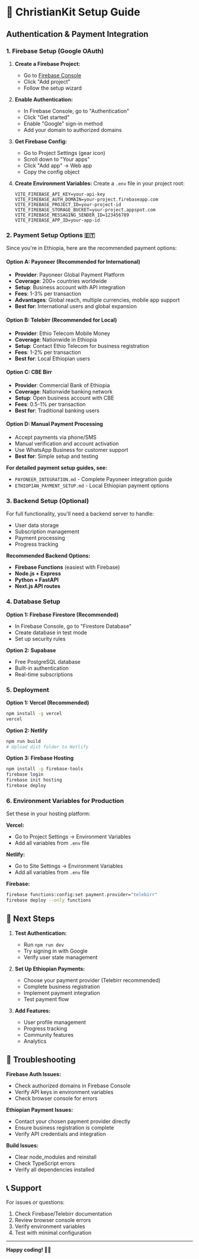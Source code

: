 # 🚀 ChristianKit Setup Guide

## Authentication & Payment Integration

### 1. Firebase Setup (Google OAuth)

1. **Create a Firebase Project:**
   - Go to [Firebase Console](https://console.firebase.google.com/)
   - Click "Add project"
   - Follow the setup wizard

2. **Enable Authentication:**
   - In Firebase Console, go to "Authentication"
   - Click "Get started"
   - Enable "Google" sign-in method
   - Add your domain to authorized domains

3. **Get Firebase Config:**
   - Go to Project Settings (gear icon)
   - Scroll down to "Your apps"
   - Click "Add app" → Web app
   - Copy the config object

4. **Create Environment Variables:**
   Create a `.env` file in your project root:
   ```env
   VITE_FIREBASE_API_KEY=your-api-key
   VITE_FIREBASE_AUTH_DOMAIN=your-project.firebaseapp.com
   VITE_FIREBASE_PROJECT_ID=your-project-id
   VITE_FIREBASE_STORAGE_BUCKET=your-project.appspot.com
   VITE_FIREBASE_MESSAGING_SENDER_ID=123456789
   VITE_FIREBASE_APP_ID=your-app-id
   ```

### 2. Payment Setup Options 🇪🇹

Since you're in Ethiopia, here are the recommended payment options:

#### **Option A: Payoneer (Recommended for International)**
- **Provider**: Payoneer Global Payment Platform
- **Coverage**: 200+ countries worldwide
- **Setup**: Business account with API integration
- **Fees**: 1-3% per transaction
- **Advantages**: Global reach, multiple currencies, mobile app support
- **Best for**: International users and global expansion

#### **Option B: Telebirr (Recommended for Local)**
- **Provider**: Ethio Telecom Mobile Money
- **Coverage**: Nationwide in Ethiopia
- **Setup**: Contact Ethio Telecom for business registration
- **Fees**: 1-2% per transaction
- **Best for**: Local Ethiopian users

#### **Option C: CBE Birr**
- **Provider**: Commercial Bank of Ethiopia
- **Coverage**: Nationwide banking network
- **Setup**: Open business account with CBE
- **Fees**: 0.5-1% per transaction
- **Best for**: Traditional banking users

#### **Option D: Manual Payment Processing**
- Accept payments via phone/SMS
- Manual verification and account activation
- Use WhatsApp Business for customer support
- **Best for**: Simple setup and testing

**For detailed payment setup guides, see:**
- `PAYONEER_INTEGRATION.md` - Complete Payoneer integration guide
- `ETHIOPIAN_PAYMENT_SETUP.md` - Local Ethiopian payment options

### 3. Backend Setup (Optional)

For full functionality, you'll need a backend server to handle:
- User data storage
- Subscription management
- Payment processing
- Progress tracking

**Recommended Backend Options:**
- **Firebase Functions** (easiest with Firebase)
- **Node.js + Express**
- **Python + FastAPI**
- **Next.js API routes**

### 4. Database Setup

**Option 1: Firebase Firestore (Recommended)**
- In Firebase Console, go to "Firestore Database"
- Create database in test mode
- Set up security rules

**Option 2: Supabase**
- Free PostgreSQL database
- Built-in authentication
- Real-time subscriptions

### 5. Deployment

**Option 1: Vercel (Recommended)**
```bash
npm install -g vercel
vercel
```

**Option 2: Netlify**
```bash
npm run build
# Upload dist folder to Netlify
```

**Option 3: Firebase Hosting**
```bash
npm install -g firebase-tools
firebase login
firebase init hosting
firebase deploy
```

### 6. Environment Variables for Production

Set these in your hosting platform:

**Vercel:**
- Go to Project Settings → Environment Variables
- Add all variables from `.env` file

**Netlify:**
- Go to Site Settings → Environment Variables
- Add all variables from `.env` file

**Firebase:**
```bash
firebase functions:config:set payment.provider="telebirr"
firebase deploy --only functions
```

## 🎯 Next Steps

1. **Test Authentication:**
   - Run `npm run dev`
   - Try signing in with Google
   - Verify user state management

2. **Set Up Ethiopian Payments:**
   - Choose your payment provider (Telebirr recommended)
   - Complete business registration
   - Implement payment integration
   - Test payment flow

3. **Add Features:**
   - User profile management
   - Progress tracking
   - Community features
   - Analytics

## 🔧 Troubleshooting

**Firebase Auth Issues:**
- Check authorized domains in Firebase Console
- Verify API keys in environment variables
- Check browser console for errors

**Ethiopian Payment Issues:**
- Contact your chosen payment provider directly
- Ensure business registration is complete
- Verify API credentials and integration

**Build Issues:**
- Clear node_modules and reinstall
- Check TypeScript errors
- Verify all dependencies installed

## 📞 Support

For issues or questions:
1. Check Firebase/Telebirr documentation
2. Review browser console errors
3. Verify environment variables
4. Test with minimal configuration

---

**Happy coding! 🙏✨**





